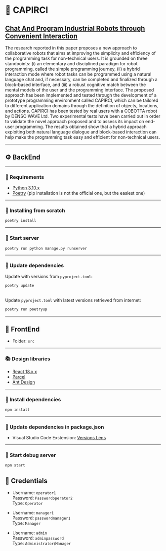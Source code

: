 # :robot: CAPIRCI

## [Chat And Program Industrial Robots through Convenient Interaction](https://www.sciencedirect.com/science/article/abs/pii/S073658452100106X)

The research reported in this paper proposes a new approach to collaborative robots that aims at improving the simplicity and efficiency of the programming task for non-technical users. It is grounded on three standpoints: (i) an elementary and disciplined paradigm for robot programming, called the simple programming journey, (ii) a hybrid interaction mode where robot tasks can be programmed using a natural language chat and, if necessary, can be completed and finalized through a block-based interface, and (iii) a robust cognitive match between the mental models of the user and the programming interface. The proposed approach has been implemented and tested through the development of a prototype programming environment called CAPIRCI, which can be tailored to different application domains through the definition of objects, locations, and actions. CAPIRCI has been tested by real users with a COBOTTA robot by DENSO WAVE Ltd. Two experimental tests have been carried out in order to validate the novel approach proposed and to assess its impact on end-user programming. The results obtained show that a hybrid approach exploiting both natural language dialogue and block-based interaction can help make the programming task easy and efficient for non-technical users.

---

## :gear: BackEnd

---

### :dart: Requirements

* [Python 3.10.x](https://www.python.org/downloads/)
* [Poetry](https://python-poetry.org/docs/#installation) (pip installation is not the official one, but the easiest one)

---

### :star2: Installing from scratch

```bash
poetry install
```

---

### :wrench: Start server

```bash
poetry run python manage.py runserver
```

---

### :arrows_counterclockwise: Update dependencies

Update with versions from `pyproject.toml`:

```bash
poetry update
```

\
Update `pyproject.toml` with latest versions retrieved from internet:

```bash
poetry run poetryup
```

---

## :dizzy: FrontEnd

* Folder: ```src```

---

### :books: Design libraries

* [React 18.x.x](https://it.reactjs.org/)
* [Parcel](https://parceljs.org/)
* [Ant Design](https://ant.design/)

---

### :open_file_folder: Install dependencies

```bash
npm install
```

---

### :twisted_rightwards_arrows: Update dependencies in package.json

* Visual Studio Code Exstension: [Versions Lens](https://marketplace.visualstudio.com/items?itemName=pflannery.vscode-versionlens)

---

### :mag_right: Start debug server

```bash
npm start
```

## :key: Credentials

* Username: `operator1`  
Password: `Passwordoperator2`  
Type: `Operator`  

* Username: `manager1`  
Password: `passwordmanager1`  
Type: `Manager`  

* Username: `admin`  
Password: `adminpassword`  
Type: `Administrator`/`Manager`

